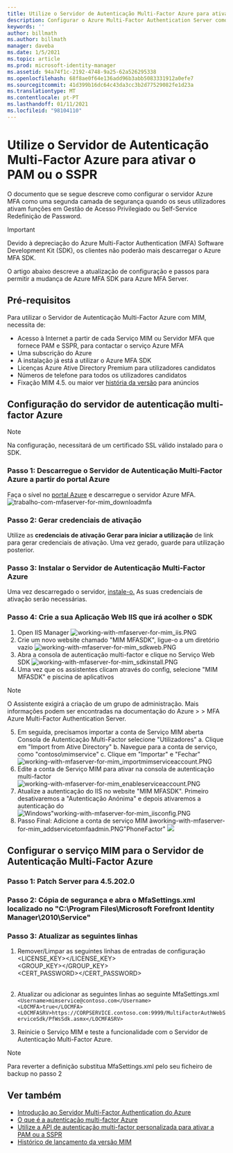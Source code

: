 ```yaml
---
title: Utilize o Servidor de Autenticação Multi-Factor Azure para ativar cenários PAM ou SSPR Microsoft Docs
description: Configurar o Azure Multi-Factor Authentication Server como uma segunda camada de segurança quando os seus utilizadores ativarem funções na Gestão de Acesso Privilegiado e no Reset de Palavra-Passe de Autosserviço.
keywords: ''
author: billmath
ms.author: billmath
manager: daveba
ms.date: 1/5/2021
ms.topic: article
ms.prod: microsoft-identity-manager
ms.assetid: 94a74f1c-2192-4748-9a25-62a526295338
ms.openlocfilehash: 68f8ae0f64e136add96b3abb5083331912a0efe7
ms.sourcegitcommit: 41d399b16dc64c43da3cc3b2d77529082fe1d23a
ms.translationtype: MT
ms.contentlocale: pt-PT
ms.lasthandoff: 01/11/2021
ms.locfileid: "98104110"
---
```

# <a name="use-azure-multi-factor-authentication-server-to-activate-pam-or-sspr"></a>Utilize o Servidor de Autenticação Multi-Factor Azure para ativar o PAM ou o SSPR
O documento que se segue descreve como configurar o servidor Azure MFA como uma segunda camada de segurança quando os seus utilizadores ativam funções em Gestão de Acesso Privilegiado ou Self-Service Redefinição de Password.

> [!IMPORTANT]
> Devido à depreciação do Azure Multi-Factor Authentication (MFA) Software Development Kit (SDK), os clientes não poderão mais descarregar o Azure MFA SDK.

O artigo abaixo descreve a atualização de configuração e passos para permitir a mudança de Azure MFA SDK para Azure MFA Server.

## <a name="prerequisites"></a>Pré-requisitos

Para utilizar o Servidor de Autenticação Multi-Factor Azure com MIM, necessita de:

- Acesso à Internet a partir de cada Serviço MIM ou Servidor MFA que fornece PAM e SSPR, para contactar o serviço Azure MFA
- Uma subscrição do Azure
- A instalação já está a utilizar o Azure MFA SDK
- Licenças Azure Ative Directory Premium para utilizadores candidatos
- Números de telefone para todos os utilizadores candidatos
- Fixação MIM 4.5. ou maior ver [história da versão](./reference/version-history.md) para anúncios

## <a name="azure-multi-factor-authentication-server-configuration"></a>Configuração do servidor de autenticação multi-factor Azure 
> [!NOTE] 
> Na configuração, necessitará de um certificado SSL válido instalado para o SDK. 

### <a name="step-1-download-azure-multi-factor-authentication-server-from-the-azure-portal"></a>Passo 1: Descarregue o Servidor de Autenticação Multi-Factor Azure a partir do portal Azure 
Faça o sível no [portal Azure](https://portal.azure.com/) e descarregue o servidor Azure MFA.
![trabalho-com-mfaserver-for-mim_downloadmfa](media/working-with-mfaserver-for-mim/working-with-mfaserver-for-mim_downloadmfa.PNG)

### <a name="step-2-generate-activation-credentials"></a>Passo 2: Gerar credenciais de ativação
Utilize as **credenciais de ativação Gerar para iniciar a utilização** de link para gerar credenciais de ativação. Uma vez gerado, guarde para utilização posterior.

### <a name="step-3-install-the-azure-multi-factor-authentication-server"></a>Passo 3: Instalar o Servidor de Autenticação Multi-Factor Azure
Uma vez descarregado o servidor, [instale-o.](https://docs.microsoft.com/azure/active-directory/authentication/howto-mfaserver-deploy#install-and-configure-the-mfa-server)  As suas credenciais de ativação serão necessárias. 

### <a name="step-4-create-your-iis-web-application-that-will-host-the-sdk"></a>Passo 4: Crie a sua Aplicação Web IIS que irá acolher o SDK
1. Open IIS Manager ![working-with-mfaserver-for-mim_iis.PNG](media/working-with-mfaserver-for-mim/working-with-mfaserver-for-mim_iis.PNG)
2.  Crie um novo website chamado "MIM MFASDK", ligue-o a um diretório vazio ![working-with-mfaserver-for-mim_sdkweb.PNG](media/working-with-mfaserver-for-mim/working-with-mfaserver-for-mim_sdkweb.PNG)
3. Abra a consola de autenticação multi-factor e clique no Serviço Web SDK ![working-with-mfaserver-for-mim_sdkinstall.PNG](media/working-with-mfaserver-for-mim/working-with-mfaserver-for-mim_sdkinstall.PNG)
4. Uma vez que os assistentes clicam através do config, selecione "MIM MFASDK" e piscina de aplicativos

> [!NOTE] 
> O Assistente exigirá a criação de um grupo de administração. Mais informações podem ser encontradas na documentação do Azure > > MFA Azure Multi-Factor Authentication Server.

5. Em seguida, precisamos importar a conta de Serviço MIM aberta Consola de Autenticação Multi-Factor selecione "Utilizadores" a. Clique em "Import from Ative Directory" b. Navegue para a conta de serviço, como "contoso\mimservice" c. Clique em "Importar" e "Fechar" ![working-with-mfaserver-for-mim_importmimserviceaccount.PNG](media/working-with-mfaserver-for-mim/working-with-mfaserver-for-mim_importmimserviceaccount.PNG) 
6. Edite a conta de Serviço MIM para ativar na consola de autenticação multi-factor ![working-with-mfaserver-for-mim_enableserviceaccount.PNG](media/working-with-mfaserver-for-mim/working-with-mfaserver-for-mim_enableserviceaccount.PNG)
7. Atualize a autenticação do IIS no website "MIM MFASDK". Primeiro desativaremos a "Autenticação Anónima" e depois ativaremos a autenticação do ![ Windows"working-with-mfaserver-for-mim_iisconfig.PNG](media/working-with-mfaserver-for-mim/working-with-mfaserver-for-mim_iisconfig.PNG)
8. Passo Final: Adicione a conta de serviço MIM àworking-with-mfaserver-for-mim_addservicetomfaadmin.PNG"PhoneFactor" ![](media/working-with-mfaserver-for-mim/working-with-mfaserver-for-mim_addservicetomfaadmin.PNG)

## <a name="configuring-the-mim-service-for-azure-multi-factor-authentication-server"></a>Configurar o serviço MIM para o Servidor de Autenticação Multi-Factor Azure 

### <a name="step-1-patch-server-to-452020"></a>Passo 1: Patch Server para 4.5.202.0
 
### <a name="step-2-backup-and-open-the-mfasettingsxml-located-in-the-cprogram-filesmicrosoft-forefront-identity-manager2010service"></a>Passo 2: Cópia de segurança e abra o MfaSettings.xml localizado no "C:\Program Files\Microsoft Forefront Identity Manager\2010\Service"

### <a name="step-3-update-the-following-lines"></a>Passo 3: Atualizar as seguintes linhas
1. Remover/Limpar as seguintes linhas de entradas de configuração <br>
<LICENSE_KEY></LICENSE_KEY><br>
<GROUP_KEY></GROUP_KEY><br>
<CERT_PASSWORD></CERT_PASSWORD><br>
<CertFilePath></CertFilePath><br>

2. Atualizar ou adicionar as seguintes linhas ao seguinte MfaSettings.xml <br>
`<Username>mimservice@contoso.com</Username>` <br>
`<LOCMFA>true</LOCMFA>`<br>
`<LOCMFASRV>https://CORPSERVICE.contoso.com:9999/MultiFactorAuthWebServiceSdk/PfWsSdk.asmx</LOCMFASRV>`

3. Reinicie o Serviço MIM e teste a funcionalidade com o Servidor de Autenticação Multi-Factor Azure.

> [!NOTE] 
> Para reverter a definição substitua MfaSettings.xml pelo seu ficheiro de backup no passo 2


## <a name="see-also"></a>Ver também

-    [Introdução ao Servidor Multi-Factor Authentication do Azure](https://docs.microsoft.com/azure/active-directory/authentication/howto-mfaserver-deploy)
- [O que é a autenticação multi-factor Azure](https://docs.microsoft.com/azure/multi-factor-authentication/multi-factor-authentication)
- [Utilize a API de autenticação multi-factor personalizada para ativar a PAM ou a SSPR](Working-with-custommfaserver-for-mim.md)
- [Histórico de lançamento da versão MIM](./reference/version-history.md)
